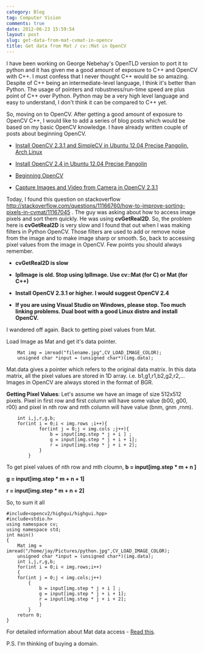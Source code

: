 ```yaml
---
category: Blog
tag: Computer Vision
comments: true
date: 2012-06-23 15:59:54
layout: post
slug: get-data-from-mat-cvmat-in-opencv
title: Get data from Mat / cv::Mat in OpenCV
---
```


I have been working on George Nebehay's OpenTLD version to port it to python and it has given me a good amount of exposure to C++ and OpenCV with C++. I must confess that I never thought C++ would be so amazing. Despite of C++ being an intermediate-level language, I think it's better than Python. The usage of pointers and robustness/run-time speed are plus point of C++ over Python. Python may be a very high level language and easy to understand, I don't think it can be compared to C++ yet.

So, moving on to OpenCV. After getting a good amount of exposure to OpenCV C++, I would like to add a series of blog posts which would be based on my basic OpenCV knowledge. I have already written couple of posts about beginning OpenCV.

- [Install OpenCV 2.3.1 and SimpleCV in Ubuntu 12.04 Precise Pangolin, Arch Linux ](/blog/install-opencv-2-3-1-and-simplecv-in-ubuntu-12-04-precise-pangolin-arch-linux/)

- [Install OpenCV 2.4 in Ubuntu 12.04 Precise Pangolin ](/blog/install-opencv-2-4-in-ubuntu-12-04-precise-pangolin/)

- [Beginning OpenCV ](/blog/beginning-opencv)

- [Capture Images and Video from Camera in OpenCV 2.3.1 ](/blog/capture-images-and-video-from-camera-in-opencv-2-3-1/)

Today, I found this question on stackoverflow http://stackoverflow.com/questions/11166760/how-to-improve-sorting-pixels-in-cvmat/11167045 . The guy was asking about how to access image pixels and sort them quickly. He was using **cvGetReal2D**. So, the problem here is **cvGetReal2D** is very slow and I found that out when I was making filters in Python OpenCV. Those filters are used to add or remove noise from the image and to make image sharp or smooth. So, back to accessing pixel values from the image in OpenCV. Few points you should always remember.


  * **cvGetReal2D is slow**


  * **IplImage is old. Stop using IplImage. Use cv::Mat (for C) or Mat (for C++)**


  * **Install OpenCV 2.3.1 or higher. I would suggest OpenCV 2.4**


  * **If you are using Visual Studio on Windows, please stop. Too much linking problems. Dual boot with a good Linux distro and install OpenCV.**


I wandered off again. Back to getting pixel values from Mat.

Load Image as Mat and get it's data pointer.


        Mat img = imread("filename.jpg",CV_LOAD_IMAGE_COLOR);
        unsigned char *input = (unsigned char*)(img.data);




Mat.data gives a pointer which refers to the original data matrix. In this data matrix, all the pixel values are stored in 1D array. i.e. b1,g1,r1,b2,g2,r2,...
Images in OpenCV are always stored in the format of BGR.

**Getting Pixel Values**:
Let's assume we have an image of size 512x512 pixels. Pixel in first row and first column will have some value (b00, g00, r00) and pixel in nth row and mth column will have value (bnm, gnm ,rnm).



        int i,j,r,g,b;
        for(int i = 0;i < img.rows ;i++){
    			for(int j = 0;j < img.cols ;j++){
                    b = input[img.step * j + i ] ;
                    g = input[img.step * j + i + 1];
                    r = input[img.step * j + i + 2];
                }
            }




To get pixel values of nth row and mth cloumn,
**b = input[img.step * m + n ]**

**g = input[img.step * m + n + 1]**

**r = input[img.step * m + n + 2]**

So, to sum it all


    #include<opencv2/highgui/highgui.hpp>
    #include<stdio.h>
    using namespace cv;
    using namespace std;
    int main()
    {
        Mat img = imread("/home/jay/Pictures/python.jpg",CV_LOAD_IMAGE_COLOR);
        unsigned char *input = (unsigned char*)(img.data);
        int i,j,r,g,b;
        for(int i = 0;i < img.rows;i++)
        {
    	for(int j = 0;j < img.cols;j++)
            {
                b = input[img.step * j + i ] ;
                g = input[img.step * j + i + 1];
                r = input[img.step * j + i + 2];
                }
            }
        return 0;
    }




For detailed information about Mat data access - [Read this](http://answers.opencv.org/question/2531/image-data-processing-in-cvmat/).

P.S. I'm thinking of buying a domain.
